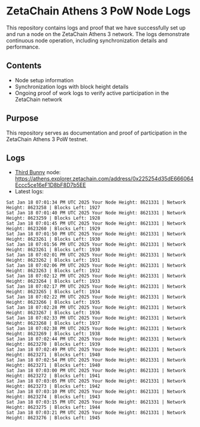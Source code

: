 # ZetaChain Athens 3 PoW Node Logs
This repository contains logs and proof that we have successfully set up and run a node on the ZetaChain Athens 3 network. The logs demonstrate continuous node operation, including synchronization details and performance.

## Contents
- Node setup information
- Synchronization logs with block height details
- Ongoing proof of work logs to verify active participation in the ZetaChain network

## Purpose
This repository serves as documentation and proof of participation in the ZetaChain Athens 3 PoW testnet.

## Logs

- [Third Bunny](https://thirdbunny.xyz/) node: https://athens.explorer.zetachain.com/address/0x225254d35dE666064Eccc5ce16eF1D8bF8D7b5EE
- Latest logs:
```
Sat Jan 18 07:01:34 PM UTC 2025 Your Node Height: 8621331 | Network Height: 8623258 | Blocks Left: 1927
Sat Jan 18 07:01:40 PM UTC 2025 Your Node Height: 8621331 | Network Height: 8623259 | Blocks Left: 1928
Sat Jan 18 07:01:45 PM UTC 2025 Your Node Height: 8621331 | Network Height: 8623260 | Blocks Left: 1929
Sat Jan 18 07:01:50 PM UTC 2025 Your Node Height: 8621331 | Network Height: 8623261 | Blocks Left: 1930
Sat Jan 18 07:01:56 PM UTC 2025 Your Node Height: 8621331 | Network Height: 8623261 | Blocks Left: 1930
Sat Jan 18 07:02:01 PM UTC 2025 Your Node Height: 8621331 | Network Height: 8623262 | Blocks Left: 1931
Sat Jan 18 07:02:06 PM UTC 2025 Your Node Height: 8621331 | Network Height: 8623263 | Blocks Left: 1932
Sat Jan 18 07:02:12 PM UTC 2025 Your Node Height: 8621331 | Network Height: 8623264 | Blocks Left: 1933
Sat Jan 18 07:02:17 PM UTC 2025 Your Node Height: 8621331 | Network Height: 8623265 | Blocks Left: 1934
Sat Jan 18 07:02:22 PM UTC 2025 Your Node Height: 8621331 | Network Height: 8623266 | Blocks Left: 1935
Sat Jan 18 07:02:28 PM UTC 2025 Your Node Height: 8621331 | Network Height: 8623267 | Blocks Left: 1936
Sat Jan 18 07:02:33 PM UTC 2025 Your Node Height: 8621331 | Network Height: 8623268 | Blocks Left: 1937
Sat Jan 18 07:02:38 PM UTC 2025 Your Node Height: 8621331 | Network Height: 8623269 | Blocks Left: 1938
Sat Jan 18 07:02:44 PM UTC 2025 Your Node Height: 8621331 | Network Height: 8623270 | Blocks Left: 1939
Sat Jan 18 07:02:49 PM UTC 2025 Your Node Height: 8621331 | Network Height: 8623271 | Blocks Left: 1940
Sat Jan 18 07:02:54 PM UTC 2025 Your Node Height: 8621331 | Network Height: 8623271 | Blocks Left: 1940
Sat Jan 18 07:03:00 PM UTC 2025 Your Node Height: 8621331 | Network Height: 8623272 | Blocks Left: 1941
Sat Jan 18 07:03:05 PM UTC 2025 Your Node Height: 8621331 | Network Height: 8623273 | Blocks Left: 1942
Sat Jan 18 07:03:10 PM UTC 2025 Your Node Height: 8621331 | Network Height: 8623274 | Blocks Left: 1943
Sat Jan 18 07:03:15 PM UTC 2025 Your Node Height: 8621331 | Network Height: 8623275 | Blocks Left: 1944
Sat Jan 18 07:03:21 PM UTC 2025 Your Node Height: 8621331 | Network Height: 8623276 | Blocks Left: 1945
```
